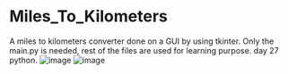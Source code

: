# Miles_To_Kilometers
A miles to kilometers converter done on a GUI by using tkinter. Only the main.py is needed, rest of the files are used for learning purpose. day 27 python.
![image](https://github.com/user-attachments/assets/009c1763-1e12-4040-b9d1-a65ee0f8a634)
![image](https://github.com/user-attachments/assets/132eb326-e577-4e2c-8e60-76dad0ae7604)
